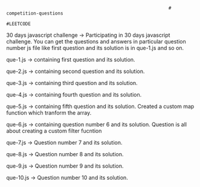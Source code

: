                                                                 # competition-questions
                                                                    #LEETCODE

30 days javascript challenge -> Participating in 30 days javascript challenge. You can get the questions and answers in particular question number js file
like first question and its solution is in que-1.js and so on.

que-1.js -> containing first question and its solution.

que-2.js -> containing second question and its solution.

que-3.js -> containing third question and its solution.

que-4.js -> containing fourth question and its solution.

que-5.js -> containing fifth question and its solution. Created a custom map function which tranform the array.

que-6.js -> containing question number 6 and its solution. Question is all about creating a custom filter fucntion

que-7.js -> Question number 7 and its solution.

que-8.js -> Question number 8 and its solution.

que-9.js -> Question number 9 and its solution.

que-10.js -> Question number 10 and its solution.
